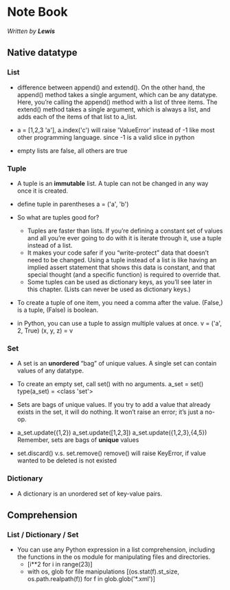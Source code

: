 # Note Book
*Written by **Lewis***

## Native datatype

### List
* difference between append() and extend(). On the other hand, the append() method takes a single argument, which can be any datatype. Here, you’re calling the append() method with a list of three items.
The extend() method takes a single argument, which is always a list, and adds each of the items of that list to a_list.

* a = [1,2,3 'a'], a.index('c') will raise 'ValueError' instead of -1 like most other programming language. since -1 is a valid slice in python

* empty lists are false, all others are true

### Tuple
* A tuple is an **immutable** list. A tuple can not be changed in any way once it is created.

* define tuple in parentheses a = ('a', 'b')

* So what are tuples good for? 
    * Tuples are faster than lists. If you’re defining a constant set of values and all you’re ever going to do with it is iterate through it, use a tuple instead of a list.
    * It makes your code safer if you “write-protect” data that doesn’t need to be changed. Using a tuple instead of a list is like having an implied assert statement that shows this data is constant, and that special thought (and a specific function) is required to override that.
    * Some tuples can be used as dictionary keys, as you’ll see later in this chapter. (Lists can never be used as dictionary keys.)

* To create a tuple of one item, you need a comma after the value. (False,) is a tuple, (False) is boolean.

* in Python, you can use a tuple to assign multiple values at once.
v = ('a', 2, True)
(x, y, z) = v

### Set
* A set is an **unordered** “bag” of unique values. A single set can contain values of any datatype.

* To create an empty set, call set() with no arguments.
a_set = set()
type(a_set) = <class 'set'>

* Sets are bags of unique values. If you try to add a value that already exists in the set, it will do nothing. It
won’t raise an error; it’s just a no-op.

* a_set.update({1,2})
a_set.update([1,2,3])
a_set.update({1,2,3},{4,5})
Remember, sets are bags of **unique** values

* set.discard() v.s. set.remove()
remove() will raise KeyError, if value wanted to be deleted is not existed

### Dictionary
* A dictionary is an unordered set of key-value pairs. 


## Comprehension

### List / Dictionary / Set
* You can use any Python expression in a list comprehension, including the functions in the os module for manipulating files and directories.
	* [i**2 for i in range(23)]
	* with os, glob for file manipulations [(os.stat(f).st_size, os.path.realpath(f)) for f in glob.glob('*.xml')]




